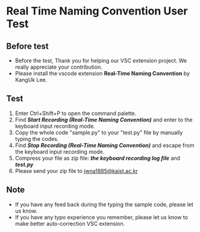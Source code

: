 # Real Time Naming Convention User Test

## Before test

- Before the test, Thank you for helping our VSC extension project. We really appreciate your contribution.
- Please install the vscode extension **Real-Time Naming Convention** by KangUk Lee.

## Test

1. Enter Ctrl+Shift+P to open the command palette.
2. Find **_Start Recording (Real-Time Naming Convention)_** and enter to the keyboard input recording mode.
3. Copy the whole code "sample.py" to your "test.py" file by manually typing the codes.
4. Find **_Stop Recording (Real-Time Naming Convention)_** and escape from the keyboard input recording mode.
5. Compress your file as zip file: **_the keyboard recording log file_** and **_test.py_**
6. Please send your zip file to jwna1885@kaist.ac.kr

## Note

- If you have any feed back during the typing the sample code, please let us know.
- If you have any typo experience you remember, please let us know to make better auto-correction VSC extension.
